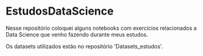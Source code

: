 # EstudosDataScience

Nesse repositório coloquei alguns notebooks com exercícios relacionados a Data Science que venho fazendo durante meus estudos.

Os datasets utilizados estão no repositório 'Datasets_estudos'.

